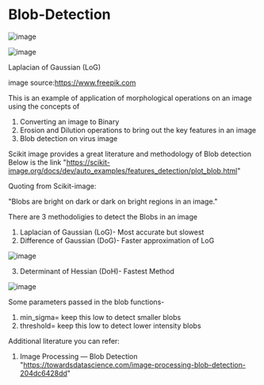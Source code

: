 # Blob-Detection

![image](https://user-images.githubusercontent.com/98158660/150570542-13ff511f-0e26-4f22-9f9b-5813d4edd9ee.png)


![image](https://user-images.githubusercontent.com/98158660/150570608-d4023cbb-1b52-4fde-b629-f6a9607b47b5.png)

Laplacian of Gaussian (LoG)

image source:https://www.freepik.com

This is an example of application of morphological operations on an image using the concepts of 
1) Converting an image to Binary
2) Erosion and Dilution operations to bring out the key features in an image 
3) Blob detection on virus image


Scikit image provides a great literature and methodology of Blob detection
Below is the link
"https://scikit-image.org/docs/dev/auto_examples/features_detection/plot_blob.html"

Quoting from Scikit-image: 

"Blobs are bright on dark or dark on bright regions in an image."

There are 3 methodoligies to detect the Blobs in an image
1) Laplacian of Gaussian (LoG)- Most accurate but slowest
2) Difference of Gaussian (DoG)- Faster approximation of LoG

![image](https://user-images.githubusercontent.com/98158660/150570116-a52f5d78-eeaf-4633-92a9-686cae50382a.png)

3) Determinant of Hessian (DoH)- Fastest Method

![image](https://user-images.githubusercontent.com/98158660/150570138-5133c2d6-063e-4505-904e-58b5176977b8.png)

Some parameters passed in the blob functions-

1) min_sigma= keep this low to detect smaller blobs
2) threshold= keep this low to detect lower intensity blobs

Additional literature you can refer:
1) Image Processing — Blob Detection
"https://towardsdatascience.com/image-processing-blob-detection-204dc6428dd"
